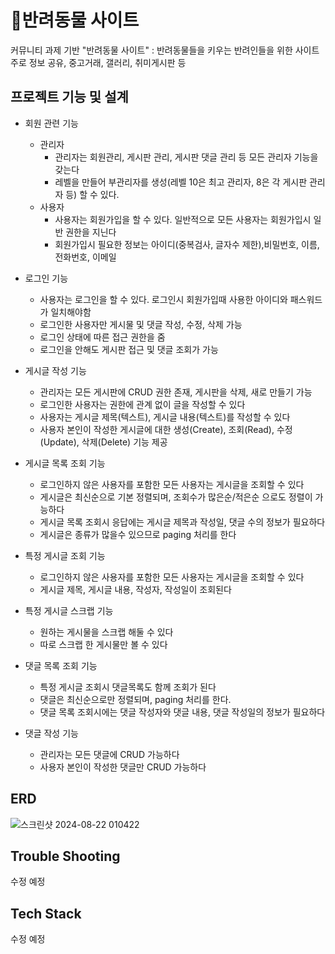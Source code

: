 # 🐯반려동물 사이트
커뮤니티 과제 기반 "반려동물 사이트"
: 반려동물들을 키우는 반려인들을 위한 사이트 <br>
주로 정보 공유, 중고거래, 갤러리, 취미게시판 등

## 프로젝트 기능 및 설계
- 회원 관련 기능
    - 관리자
        - 관리자는 회원관리, 게시판 관리, 게시판 댓글 관리 등 모든 관리자 기능을 갖는다
        - 레벨을 만들어 부관리자를 생성(레벨 10은 최고 관리자, 8은 각 게시판 관리자 등) 할 수 있다.
    - 사용자
      - 사용자는 회원가입을 할 수 있다. 일반적으로 모든 사용자는 회원가입시 일반 권한을 지닌다
      - 회원가입시 필요한 정보는 아이디(중복검사, 글자수 제한),비밀번호, 이름, 전화번호, 이메일

- 로그인 기능
    - 사용자는 로그인을 할 수 있다. 로그인시 회원가입때 사용한 아이디와 패스워드가 일치해야함
    - 로그인한 사용자만 게시물 및 댓글 작성, 수정, 삭제 가능
    - 로그인 상태에 따른 접근 권한을 줌
    - 로그인을 안해도 게시판 접근 및 댓글 조회가 가능

- 게시글 작성 기능
    - 관리자는 모든 게시판에 CRUD 권한 존재, 게시판을 삭제, 새로 만들기 가능
    - 로그인한 사용자는 권한에 관계 없이 글을 작성할 수 있다
    - 사용자는 게시글 제목(텍스트), 게시글 내용(텍스트)를 작성할 수 있다
    - 사용자 본인이 작성한 게시글에 대한 생성(Create), 조회(Read), 수정(Update), 삭제(Delete) 기능 제공

- 게시글 목록 조회 기능
    - 로그인하지 않은 사용자를 포함한 모든 사용자는 게시글을 조회할 수 있다
    - 게시글은 최신순으로 기본 정렬되며, 조회수가 많은순/적은순 으로도 정렬이 가능하다
    - 게시글 목록 조회시 응답에는 게시글 제목과 작성일, 댓글 수의 정보가 필요하다
    - 게시글은 종류가 많을수 있으므로 paging 처리를 한다

- 특정 게시글 조회 기능
    - 로그인하지 않은 사용자를 포함한 모든 사용자는 게시글을 조회할 수 있다
    - 게시글 제목, 게시글 내용, 작성자, 작성일이 조회된다

- 특정 게시글 스크랩 기능
    - 원하는 게시물을 스크랩 해둘 수 있다
    - 따로 스크랩 한 게시물만 볼 수 있다

- 댓글 목록 조회 기능
    - 특정 게시글 조회시 댓글목록도 함께 조회가 된다
    - 댓글은 최신순으로만 정렬되며, paging 처리를 한다.
    - 댓글 목록 조회시에는 댓글 작성자와 댓글 내용, 댓글 작성일의 정보가 필요하다

- 댓글 작성 기능
    - 관리자는 모든 댓글에 CRUD 가능하다
    - 사용자 본인이 작성한 댓글만 CRUD 가능하다


## ERD
![스크린샷 2024-08-22 010422](https://github.com/user-attachments/assets/8cf76bd8-8298-4f87-a0eb-d45d2645cfa5)

## Trouble Shooting
수정 예정

## Tech Stack
수정 예정


